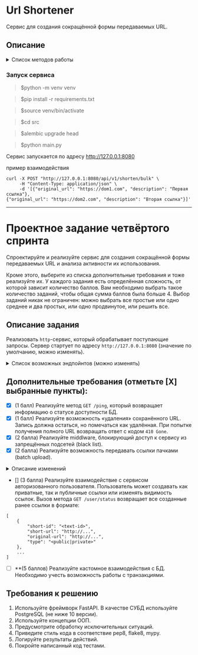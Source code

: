 # Url Shortener

Сервис для создания сокращённой формы передаваемых URL.

## Описание


<details>
<summary> Список методов работы </summary>

- Посмотреть все ссылки:
```text
GET /api/v1/shorten
```

- Посмотреть конкретную ссылку:
```text
GET /api/v1/shorten/<id>
```

- Получить сокращённый вариант одного переданного URL:
```text
POST /api/v1/shorten
```

- Загрузка нескольких URL:
```text
POST /api/v1/shorten/bulk
```

- статус доступности БД:
```text
POST /api/v1/shorten/ping
```

- Запрос статистику переходов по ссылкам:
```text
POST /api/v1/shorten/status?[full-info]&[max-result=8]&[offset=0]
```

- Получить статистику переходов по конкретной ссылке:
```text
POST /api/v1/shorten/<id>/status?[full-info]&[max-result=8]&[offset=0]
```

- Вернуть оригинальный URL:
```text
GET /api/v1/shorten/transfer/<id>
```
</details>

### Запуск сервиса
>$python -m venv venv

>$pip install -r requirements.txt

>$source venv/bin/activate

>$cd src

>$alembic upgrade head

>$python main.py

Cервис запускается по адресу http://127.0.0.1:8080

пример взаимодействия

```
curl -X POST "http://127.0.0.1:8080/api/v1/shorten/bulk" \
     -H "Content-Type: application/json" \
     -d '[{"original_url": "https://dom1.com", "description": "Первая ссылка"},
{"original_url": "https://dom2.com", "description": "Вторая ссылка"}]'
```


__________________________________________

# Проектное задание четвёртого спринта

Спроектируйте и реализуйте сервис для создания сокращённой формы передаваемых URL и анализа активности их использования.

Кроме этого, выберите из списка дополнительные требования и тоже реализуйте их. У каждого задания есть определённая сложность, от которой зависит количество баллов. Вам необходимо выбрать такое количество заданий, чтобы общая сумма баллов была больше 4. Выбор заданий никак не ограничен: можно выбрать все простые или одно среднее и два простых, или одно продвинутое, или решить все.

## Описание задания

Реализовать `http`-сервис, который обрабатывает поступающие запросы. Сервер стартует по адресу `http://127.0.0.1:8080` (значение по умолчанию, можно изменять).

<details>
<summary> Список возможных эндпойнтов (можно изменять) </summary>

1. Получение сокращённого варианта URL.

```python
POST /
```

Метод принимающий в теле запроса строку URL для сокращения и возвращает ответ с кодом `201`.

2. Возвращает оригинальный URL.

```python
GET /<shorten-url-id>
```

Метод принимает в качестве параметра идентификатор сокращённого URL и возвращает ответ с кодом `307` и оригинальным URL в заголовке `Location`.

3. Вернуть статус использования URL.

```python
GET /<shorten-url-id>/status?[full-info]&[max-result=10]&[offset=0]
```

Метод принимает в качестве параметра идентификатор сокращённого URL и возвращает информацию о количестве переходов,
совершенных по ссылке.

Ответ может содержать как общее количество совершенных переходов, так и дополнительная детальная информация о каждом
переходе (наличие **query**-параметра **full-info** и параметров пагинации):
- дата и время перехода/использования ссылки;
- информация о клиенте, выполнившем запрос;

</details>


## Дополнительные требования (отметьте [Х] выбранные пункты):

- [x] (1 балл) Реализуйте метод `GET /ping`, который возвращает информацию о статусе доступности БД.
- [x] (1 балл) Реализуйте возможность «удаления» сохранённого URL. Запись должна остаться, но помечаться как удалённая. При попытке получения полного URL возвращать ответ с кодом `410 Gone`.
- [x] (2 балла) Реализуйте middlware, блокирующий доступ к сервису из запрещённых подсетей (black list).
- [x] (2 балла) Реализуйте возможность передавать ссылки пачками (batch upload).

<details>
<summary> Описание изменений </summary>

- Метод `POST /shorten` принимает в теле запроса список URL в формате:

```python
[
    {
        "original-url": "<URL-for-shorten>"
    },
    ...
]

```
... и возвращает данные в следующем формате:

```python
[
    {
        "short-id": "<shoten-id>",
        "short-url": "http://...",
    },
    ...
]
```
</details>


- [] (3 балла) Реализуйте взаимодействие с сервисом авторизованного пользователя. Пользователь может создавать как приватные, так и публичные ссылки или изменять видимость ссылок. Вызов метода `GET /user/status` возвращает все созданные ранее ссылки в формате:

```
[
    {
        "short-id": "<text-id>",
        "short-url": "http://...",
        "original-url": "http://...",
        "type": "<public|private>"
    },
    ...
]
```

- [ ] **(5 баллов) Реализуйте кастомное взаимодействия с БД. Необходимо учесть возможность работы с транзакциями.


## Требования к решению

1. Используйте фреймворк FastAPI. В качестве СУБД используйте PostgreSQL (не ниже 10 версии).
2. Используйте концепции ООП.
3. Предусмотрите обработку исключительных ситуаций.
4. Приведите стиль кода в соответствие pep8, flake8, mypy.
5. Логируйте результаты действий.
6. Покройте написанный код тестами.
